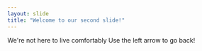 ```yaml
---
layout: slide
title: "Welcome to our second slide!"
---
```

We're not here to live comfortably
Use the left arrow to go back!
